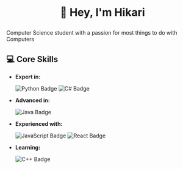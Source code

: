 # <p align="center">👋 Hey, I'm **Hikari** </p>

Computer Science student with a passion for most things to do with Computers

## 💻 **Core Skills**

- **Expert in:**
  
  ![Python Badge](https://img.shields.io/badge/Python-3776AB?style=for-the-badge&logo=python&logoColor=white)
  ![C# Badge](https://img.shields.io/badge/C%23-239120?style=for-the-badge&logo=c-sharp&logoColor=white) 

- **Advanced in:**
  
  ![Java Badge](https://img.shields.io/badge/Java-007396?style=for-the-badge&logo=java&logoColor=white) 

- **Experienced with:**

  ![JavaScript Badge](https://img.shields.io/badge/JavaScript-F7DF1E?style=for-the-badge&logo=javascript&logoColor=black) 
  ![React Badge](https://img.shields.io/badge/React.js-61DAFB?style=for-the-badge&logo=react&logoColor=black) 

- **Learning:**

  ![C++ Badge](https://img.shields.io/badge/C%2B%2B-00599C?style=for-the-badge&logo=c%2B%2B&logoColor=white) 




